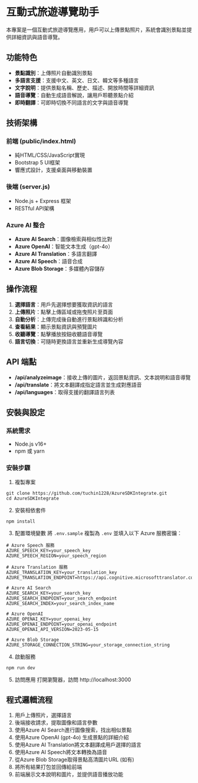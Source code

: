 # 互動式旅遊導覽助手

本專案是一個互動式旅遊導覽應用，用戶可以上傳景點照片，系統會識別景點並提供詳細資訊與語音導覽。

## 功能特色

- **景點識別**：上傳照片自動識別景點
- **多語言支援**：支援中文、英文、日文、韓文等多種語言
- **文字說明**：提供景點名稱、歷史、描述、開放時間等詳細資訊
- **語音導覽**：自動生成語音解說，讓用戶聆聽景點介紹
- **即時翻譯**：可即時切換不同語言的文字與語音導覽

## 技術架構

### 前端 (public/index.html)
- 純HTML/CSS/JavaScript實現
- Bootstrap 5 UI框架
- 響應式設計，支援桌面與移動裝置

### 後端 (server.js)
- Node.js + Express 框架
- RESTful API架構

### Azure AI 整合
- **Azure AI Search**：圖像檢索與相似性比對
- **Azure OpenAI**：智能文本生成（gpt-4o）
- **Azure AI Translation**：多語言翻譯
- **Azure AI Speech**：語音合成
- **Azure Blob Storage**：多媒體內容儲存

## 操作流程

1. **選擇語言**：用戶先選擇想要獲取資訊的語言
2. **上傳照片**：點擊上傳區域或拖曳照片至頁面
3. **自動分析**：上傳完成後自動進行景點辨識和分析
4. **查看結果**：顯示景點資訊與預覽圖片
5. **收聽導覽**：點擊播放按鈕收聽語音導覽
6. **語言切換**：可隨時更換語言並重新生成導覽內容

## API 端點

- **/api/analyzeimage**：接收上傳的圖片，返回景點資訊、文本說明和語音導覽
- **/api/translate**：將文本翻譯成指定語言並生成對應語音
- **/api/languages**：取得支援的翻譯語言列表

## 安裝與設定

### 系統需求
- Node.js v16+
- npm 或 yarn

### 安裝步驟

1. 複製專案
```
git clone https://github.com/tuchin1228/AzureSDKIntegrate.git
cd AzureSDKIntegrate
```

2. 安裝相依套件
```
npm install
```

3. 配置環境變數
將 `.env.sample` 複製為 `.env` 並填入以下 Azure 服務密鑰：

```
# Azure Speech 服務
AZURE_SPEECH_KEY=your_speech_key
AZURE_SPEECH_REGION=your_speech_region

# Azure Translation 服務
AZURE_TRANSLATION_KEY=your_translation_key
AZURE_TRANSLATION_ENDPOINT=https://api.cognitive.microsofttranslator.com/

# Azure AI Search
AZURE_SEARCH_KEY=your_search_key
AZURE_SEARCH_ENDPOINT=your_search_endpoint
AZURE_SEARCH_INDEX=your_search_index_name

# Azure OpenAI
AZURE_OPENAI_KEY=your_openai_key
AZURE_OPENAI_ENDPOINT=your_openai_endpoint
AZURE_OPENAI_API_VERSION=2023-05-15

# Azure Blob Storage
AZURE_STORAGE_CONNECTION_STRING=your_storage_connection_string
```

4. 啟動服務
```
npm run dev
```

5. 訪問應用
打開瀏覽器，訪問 http://localhost:3000

## 程式邏輯流程

1. 用戶上傳照片，選擇語言
2. 後端接收請求，提取圖像和語言參數
3. 使用Azure AI Search進行圖像搜索，找出相似景點
4. 使用Azure OpenAI (gpt-4o) 生成景點的詳細介紹
5. 使用Azure AI Translation將文本翻譯成用戶選擇的語言
6. 使用Azure AI Speech將文本轉換為語音
7. 從Azure Blob Storage取得景點高清圖片URL (如有)
8. 將所有結果打包並回傳給前端
9. 前端展示文本說明和圖片，並提供語音播放功能



